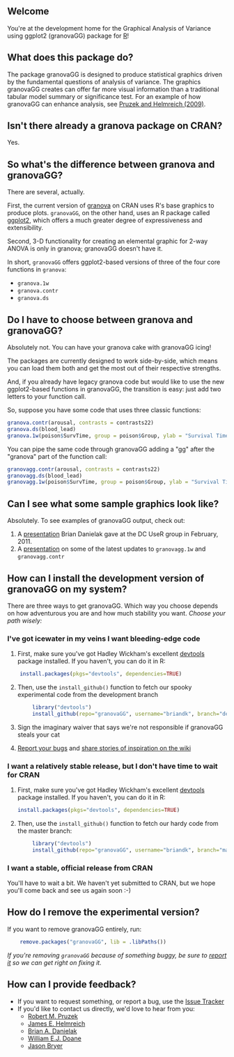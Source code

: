## Welcome
You're at the development home for the Graphical Analysis of Variance using ggplot2 (granovaGG) package for [R]!

## What does this package do?
The package granovaGG is designed to produce statistical graphics driven by the fundamental questions of analysis of variance. The graphics granovaGG creates can offer far more visual information than a traditional tabular model summary or significance test. For an example of how granovaGG can enhance analysis, see [Pruzek and Helmreich (2009)].

## Isn't there already a granova package on CRAN?
Yes.

## So what's the difference between granova and granovaGG?
There are several, actually.

First, the current version of [granova][granovaClassic] on CRAN uses R's base graphics to produce plots. `granovaGG`, on the other hand, uses an R package called [ggplot2][ggplot2], which offers a much greater degree of expressiveness and extensibility.

Second, 3-D functionality for creating an elemental graphic for 2-way ANOVA is only in granova; granovaGG doesn't have it.

In short, `granovaGG` offers ggplot2-based versions of three of the four core functions in `granova`:

  *  `granova.1w`
  *  `granova.contr`
  *  `granova.ds` 

## Do I have to choose between granova and granovaGG?
Absolutely not. You can have your granova cake with granovaGG icing!

The packages are currently designed to work side-by-side, which means you can load them both and get the most out of their respective strengths.

And, if you already have legacy granova code but would like to use the new ggplot2-based functions in granovaGG, the transition is easy: just add two letters to your function call.

So, suppose you have some code that uses three classic functions:

```r
granova.contr(arousal, contrasts = contrasts22)
granova.ds(blood_lead)
granova.1w(poison$SurvTime, group = poison$Group, ylab = "Survival Time")
```

You can pipe the same code through granovaGG adding a "gg" after the "granova" part of the function call:

```r
granovagg.contr(arousal, contrasts = contrasts22)
granovagg.ds(blood_lead)
granovagg.1w(poison$SurvTime, group = poison$Group, ylab = "Survival Time")
```

## Can I see what some sample graphics look like?
Absolutely. To see examples of granovaGG output, check out:

1.  A [presentation][Feb2011Presentation] Brian Danielak gave at the DC UseR group in February, 2011.
2.  A [presentation][2011July14Presentation] on some of the latest updates to `granovagg.1w` and `granovagg.contr`

## How can I install the development version of granovaGG on my system?
There are three ways to get granovaGG. Which way you choose depends on how adventurous you are and how much stability you want. *Choose your path wisely:*

### I've got icewater in my veins I want bleeding-edge code
1. First, make sure you've got Hadley Wickham's excellent [devtools][devtools] package installed. If you haven't, you can do it in R:

```r
    install.packages(pkgs="devtools", dependencies=TRUE)
```

2. Then, use the `install_github()` function to fetch our spooky experimental code from the development branch

```r
        library("devtools")
        install_github(repo="granovaGG", username="briandk", branch="dev")
```
        
3. Sign the imaginary waiver that says we're not responsible if granovaGG steals your cat

4. [Report your bugs][issueTracker] and [share stories of inspiration on the wiki][wiki]
        
### I want a relatively stable release, but I don't have time to wait for CRAN
1. First, make sure you've got Hadley Wickham's excellent [devtools][devtools] package installed. If you haven't, you can do it in R:

    ```r
    install.packages(pkgs="devtools", dependencies=TRUE)
    ```    
2. Then, use the `install_github()` function to fetch our hardy code from the master branch:

```r
        library("devtools")
        install_github(repo="granovaGG", username="briandk", branch="master")
```

### I want a stable, official release from CRAN
You'll have to wait a bit. We haven't yet submitted to CRAN, but we hope you'll come back and see us again soon :-)

## How do I remove the experimental version?

If you want to remove granovaGG entirely, run: 

```r
    remove.packages("granovaGG", lib = .libPaths())
```

*If you're removing `granovaGG` because of something buggy, be sure to [report it][issueTracker] so we can get right on fixing it.*
    
## How can I provide feedback?
*  If you want to request something, or report a bug, use the [Issue Tracker][issueTracker]
*  If you'd like to contact us directly, we'd love to hear from you:
    *  [Robert M. Pruzek](mailto:rpruzek@uamail.albany.edu)
    *  [James E. Helmreich](mailto:James.Helmreich@marist.edu)
    *  [Brian A. Danielak](mailto:briandk@umd.edu)
    *  [William E.J. Doane](mailto:wil@drdoane.com)
    *  [Jason Bryer](mailto:jason@bryer.org)



[R]: http://www.r-project.org
[Pruzek and Helmreich (2009)]: http://www.amstat.org/publications/jse/v17n1/helmreich.html
[granovaClassic]: http://cran.r-project.org/web/packages/granova/index.html
[ggplot2]: http://cran.r-project.org/web/packages/ggplot2/index.html
[Feb2011Presentation]: http://www.google.com/url?q=http%3A%2F%2Fdl.dropbox.com%2Fu%2F382638%2FBrian-Danielak-granova.pdf&sa=D&sntz=1&usg=AFQjCNGAu0dsFF_GaDjVzLv52fqRScVDSA
[2011July14Presentation]:http://dl.dropbox.com/u/382638/DanielakGranovaRevision20110714.pdf
[gitGranovaInstall]: http://cl.ly/090m3t2g0a1c25111p2n
[gitDownload]: http://cl.ly/1x0y402p3e1p413Z172N
[issueTracker]: https://github.com/briandk/granovaGG/issues
[wiki]: https://github.com/briandk/granovaGG/wiki
[devtools]: http://cran.r-project.org/web/packages/devtools/index.html